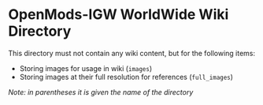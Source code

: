 # OpenMods-IGW WorldWide Wiki Directory

This directory must not contain any wiki content, but for the following items:

- Storing images for usage in wiki (`images`)
- Storing images at their full resolution for references (`full_images`)

*Note: in parentheses it is given the name of the directory*
